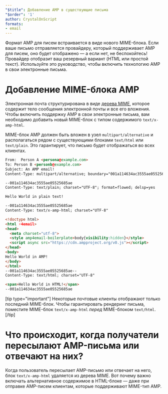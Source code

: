 ```yaml
---
"$title": Добавление AMP в существующие письма
"$order": '1'
author: CrystalOnScript
formats:
- email
---
```


Формат AMP для писем встраивается в виде нового MIME-блока. Если ваше письмо отправляется провайдеру, который поддерживает AMP для писем, оно будет отображено — а если нет, не беспокойтесь! Провайдер отобразит ваш резервный вариант (HTML или простой текст). Используйте это руководство, чтобы включить технологию AMP в свои электронные письма.

# Добавление MIME-блока AMP

Электронная почта структурирована в виде [дерева MIME](https://en.wikipedia.org/wiki/MIME), которое содержит тело сообщения электронной почты и все его вложения. Чтобы включить поддержку AMP в свои электронные письма, вам необходимо добавить новый MIME-блок с типом содержимого `text/x-amp-html`.

MIME-блок AMP должен быть вложен в узел `multipart/alternative` и располагаться рядом с существующими блоками `text/html` или `text/plain`. Это гарантирует, что письмо будет отображаться во всех клиентах.

```html
From:  Person A <persona@example.com>
To: Person B <personb@example.com>
Subject: An AMP email!
Content-Type: multipart/alternative; boundary="001a114634ac3555ae05525685ae"

--001a114634ac3555ae05525685ae
Content-Type: text/plain; charset="UTF-8"; format=flowed; delsp=yes

Hello World in plain text!

--001a114634ac3555ae05525685ae
Content-Type: text/x-amp-html; charset="UTF-8"

<!doctype html>
<html ⚡4email>
<head>
  <meta charset="utf-8">
  <style amp4email-boilerplate>body{visibility:hidden}</style>
  <script async src="https://cdn.ampproject.org/v0.js"></script>
</head>
<body>
Hello World in AMP!
</body>
</html>
--001a114634ac3555ae05525685ae--
Content-Type: text/html; charset="UTF-8"

<span>Hello World in HTML!</span>
--001a114634ac3555ae05525685ae
```

[tip type="important"] Некоторые почтовые клиенты отображают только последний MIME-блок. Чтобы гарантировать рендеринг письма, поместите MIME-блок `text/x-amp-html` _перед_ MIME-блоком `text/html`. [/tip]

# Что происходит, когда получатели пересылают AMP-письма или отвечают на них?

Когда пользователь пересылает AMP-письмо или отвечает на него, блок `text/x-amp-html` удаляется из дерева MIME. Вот почему важно включать альтернативное содержимое в HTML-блоке — даже при отправке AMP-писем клиентам, которые поддерживают MIME-тип AMP.
